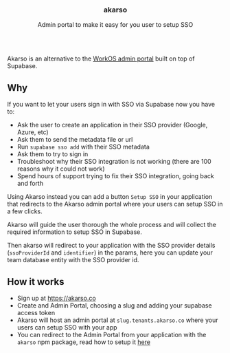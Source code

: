 <div align='center'>
    <br/>
    <br/>
    <h3>akarso</h3>
    <p>Admin portal to make it easy for you user to setup SSO</p>
    <br/>
    <br/>
</div>

Akarso is an alternative to the [WorkOS admin portal](https://workos.com/admin-portal) built on top of Supabase.

## Why

If you want to let your users sign in with SSO via Supabase now you have to:

-   Ask the user to create an application in their SSO provider (Google, Azure, etc)
-   Ask them to send the metadata file or url
-   Run `supabase sso add` with their SSO metadata
-   Ask them to try to sign in
-   Troubleshoot why their SSO integration is not working (there are 100 reasons why it could not work)
-   Spend hours of support trying to fix their SSO integration, going back and forth

Using Akarso instead you can add a button `Setup SSO` in your application that redirects to the Akarso admin portal where your users can setup SSO in a few clicks.

Akarso will guide the user thorough the whole process and will collect the required information to setup SSO in Supabase.

Then akarso will redirect to your application with the SSO provider details (`ssoProviderId` and `identifier`) in the params, here you can update your team database entity with the SSO provider id.

## How it works

-   Sign up at https://akarso.co
-   Create and Admin Portal, choosing a slug and adding your supabase access token
-   Akarso will host an admin portal at `slug.tenants.akarso.co` where your users can setup SSO with your app
-   You can redirect to the Admin Portal from your application with the `akarso` npm package, read how to setup it [here]()
